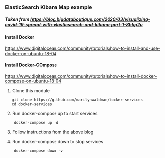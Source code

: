 ### ElasticSearch Kibana Map example

##### Taken from https://blog.bigdataboutique.com/2020/03/visualizing-covid-19-spread-with-elasticsearch-and-kibana-part-1-8hbp2u

#### Install Docker

https://www.digitalocean.com/community/tutorials/how-to-install-and-use-docker-on-ubuntu-18-04

#### Install Docker-COmpose

https://www.digitalocean.com/community/tutorials/how-to-install-docker-compose-on-ubuntu-18-04

1.  Clone this module

```aidl
   git clone https://github.com/marilynwaldman/docker-services
   cd docker-services
```

2.  Run docker-compose  up to start services
```aidl
    docker-compose up -d
```
3.  Follow instructions from the above blog

4.  Run docker-compose down to stop services
```aidl
    docker-compose down -v
```


